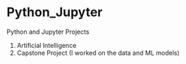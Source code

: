 # Python_Jupyter
Python and Jupyter Projects

1) Artificial Intelligence
2) Capstone Project (I worked on the data and ML models)
